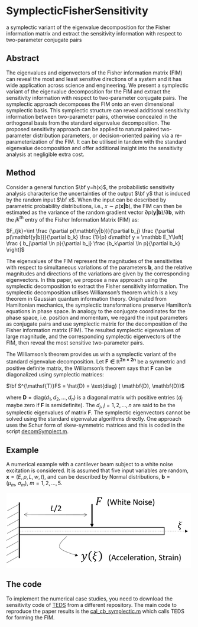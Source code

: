 # SymplecticFisherSensitivity
a symplectic variant of the eigenvalue decomposition for the Fisher information matrix and extract the sensitivity information with respect to two-parameter conjugate pairs

## Abstract 
The eigenvalues and eigenvectors of the Fisher information matrix (FIM) can reveal the most and
least sensitive directions of a system and it has wide application across science and engineering. We
present a symplectic variant of the eigenvalue decomposition for the FIM and extract the sensitivity
information with respect to two-parameter conjugate pairs. The symplectic approach decomposes
the FIM onto an even dimensional symplectic basis. This symplectic structure can reveal additional
sensitivity information between two-parameter pairs, otherwise concealed in the orthogonal basis from
the standard eigenvalue decomposition. The proposed sensitivity approach can be applied to natural
paired two-parameter distribution parameters, or decision-oriented pairing via a re-parameterization of
the FIM. It can be utilised in tandem with the standard eigenvalue decomposition and offer additional
insight into the sensitivity analysis at negligible extra cost.

## Method 
Consider a general function $\bf y=h(x)$, the probabilistic sensitivity analysis characterise the uncertainties of the output $\bf y$ that is induced by the random input $\bf x$. When the input can be described by parametric probability distributions, i.e., $x \sim p(\mathbf{x|b})$, the FIM can then be estimated as the variance of the random gradient vector ${\partial p(\mathbf{y|b})}/{\partial \mathbf b}$, with the $jk^{\text{th}}$ entry of the Fisher Information Matrix (FIM) as:

$F_{jk}=\int \frac {\partial p(\mathbf{y|b})}{\partial b_j} \frac {\partial p(\mathbf{y|b})}{\partial b_k} \frac {1}{p} d\mathbf y = \mathbb E_Y\left[ \frac { b_j\partial \ln p}{\partial b_j} \frac {b_k\partial \ln p}{\partial b_k} \right]$

The eigenvalues of the FIM represent the magnitudes of the sensitivities with respect to simultaneous variations of the parameters $\mathbf{b}$, and the relative magnitudes and directions of the variations are given by the corresponding eigenvectors.  In this paper, we propose a new approach using the symplectic decomposition to extract the Fisher sensitivity information. The symplectic decomposition utilises Williamson’s theorem which is a key theorem in Gaussian quantum information theory. Originated from Hamiltonian mechanics, the symplectic transformations preserve Hamilton’s equations in phase space. In analogy to the conjugate coordinates for the phase space, i.e. position and momentum, we regard the input parameters as conjugate pairs and use symplectic matrix for the decomposition of the Fisher information matrix (FIM). The resulted symplectic eigenvalues of large magnitude, and the corresponding symplectic eigenvectors of the FIM, then reveal the most sensitive two-parameter pairs. 

The Williamson’s theorem provides us with a symplectic variant of the standard eigenvalue decomposition. Let $\mathbf{F \in \mathbb{R}^{2n \times 2n}}$ be a symmetric and positive definite matrix, the Williamson’s theorem says that $\mathbf{F}$ can be diagonalized using symplectic matrices: 
 
$\bf S^{\mathsf{T}}FS = \hat{D} = \text{diag} ( \mathbf{D},  \mathbf{D})$
  
where $\mathbf{D} = \text{diag}(d_1,d_2,\dots,d_n)$ is a diagonal matrix with positive entries ($d_j$ maybe zero if $\mathbf{F}$ is semidefinite). The $d_j, \: j=1,2,\dots,n$ are said to be the symplectic eigenvalues of matrix $\mathbf{F}$. The symplectic eigenvectors cannot be solved using the standard eigenvalue algorithms directly. One approach uses the Schur form of skew-symmetric matrices and this is coded in the script [decomSymplect.m](/code/decomSymplect.m). 

## Example
A numerical example with a cantilever beam subject to a white noise excitation is considered. It is assumed that five input variables are random, $\mathbf{x} =(E,\rho,L,w,t)$, and can be described by Normal distributions, $\mathbf{b} = (\mu_m,\: \sigma_m ), \: m=1,2,\dots,5$.

<img src = "doc/beam.png" width = "500">

## The code
To implement the numerical case studies, you need to download the sensitivity code of [TEDS](/../../../../longitude-jyang/TEDS-ToolboxEngineeringDesignSensitivity) from a different repository. The main code to reproduce the paper results is the [cal_cb_symplectic.m](/code/cal_cb_symplectic.m) which calls TEDS for forming the FIM. 
